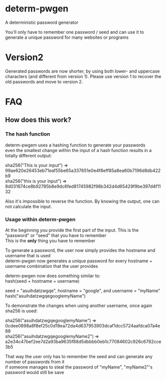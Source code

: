 determ-pwgen
============

A deterministic password generator

You'll only have to remember one password / seed and can use it to generate a unique password for many websites or programs


Version2
========

Generated passwords are now shorter, by using both lower- and uppercase characters (and different from version 1).
Please use version 1 to recover the old passwords and move to version 2.  


FAQ
===

How does this work?
-------------------

### The hash function

determ-pwgem uses a hashing function to generate your passwords  
even the smallest change within the input of a hash function results in a totally different output:  

sha256("This is your input") => 99ae620e26453eb71eaf55be65a337651e0e4f8eff85a8ea60b7196d8db422b9    
sha256("this is your input") => 8d031674ce8b92785b8e9dc6fed81745982f98b342d4d65429f9be397d4f1132  

Also it's impossible to reverse the function. By knowing the output, one can not calculate the input. 

### Usage within determ-pwgen

At the beginning you provide the first part of the input. This is the "password" or "seed" that you have to remember  
This is the **only** thing you have to remember  


To generate a password, the user now simply provides the hostname and username that is used  
determ-pwgen now generates a unique password for every hostname + username combination that the user provides  

determ-pwgen now does something similar to:    
hash(seed + hostname + username) 

seed = "asuihdatzwgqe", hostname = "google", and username = "myName"  
hash("asuihdatzwgqegooglemyName")  


To demonstrate the changes when using another username, once again sha256 is used:  

sha256("asuihdatzwgqegooglemyName") => 0cdee0898a8f8ef25c0d18ea72da4d637953903dcaf1dcc5724aafdca07a4e88  
sha256("asuihdatzwgqegooglemyName2") => a2e34c47bef2ee7d2a93ba9635f88d5dbbbb0eb1c77084602c926c6782cce3b5  

That way the user only has to remember the seed and can generate any number of passwords from it  
if someone manages to steal the password of "myName", "myName2"'s password would still be save
